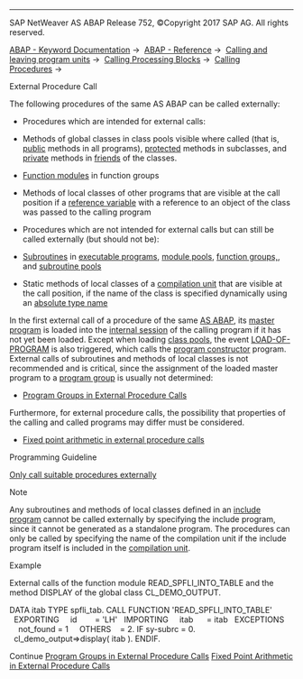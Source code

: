  

* * *

SAP NetWeaver AS ABAP Release 752, ©Copyright 2017 SAP AG. All rights reserved.

[ABAP - Keyword Documentation](javascript:call_link\('abenabap.htm'\)) →  [ABAP - Reference](javascript:call_link\('abenabap_reference.htm'\)) →  [Calling and leaving program units](javascript:call_link\('abenabap_execution.htm'\)) →  [Calling Processing Blocks](javascript:call_link\('abencall_processing_blocks.htm'\)) →  [Calling Procedures](javascript:call_link\('abencall_procedures.htm'\)) → 

External Procedure Call

The following procedures of the same AS ABAP can be called externally:

-   Procedures which are intended for external calls:

-   Methods of global classes in class pools visible where called (that is, [public](javascript:call_link\('abenpublic_glosry.htm'\) "Glossary Entry") methods in all programs), [protected](javascript:call_link\('abenprotected_glosry.htm'\) "Glossary Entry") methods in subclasses, and [private](javascript:call_link\('abenprivate_glosry.htm'\) "Glossary Entry") methods in [friends](javascript:call_link\('abenfriend_glosry.htm'\) "Glossary Entry") of the classes.

-   [Function modules](javascript:call_link\('abenfunction_module_glosry.htm'\) "Glossary Entry") in function groups

-   Methods of local classes of other programs that are visible at the call position if a [reference variable](javascript:call_link\('abenreference_variable_glosry.htm'\) "Glossary Entry") with a reference to an object of the class was passed to the calling program

-   Procedures which are not intended for external calls but can still be called externally (but should not be):

-   [Subroutines](javascript:call_link\('abensubroutine_glosry.htm'\) "Glossary Entry") in [executable programs](javascript:call_link\('abenexecutable_program_glosry.htm'\) "Glossary Entry"), [module pools](javascript:call_link\('abenmodul_pool_glosry.htm'\) "Glossary Entry"), [function groups,](javascript:call_link\('abenfunction_group_glosry.htm'\) "Glossary Entry"), and [subroutine pools](javascript:call_link\('abensubroutine_pool_glosry.htm'\) "Glossary Entry")

-   Static methods of local classes of a [compilation unit](javascript:call_link\('abencompilation_unit_glosry.htm'\) "Glossary Entry") that are visible at the call position, if the name of the class is specified dynamically using an [absolute type name](javascript:call_link\('abenabsolute_typename_glosry.htm'\) "Glossary Entry")

In the first external call of a procedure of the same [AS ABAP](javascript:call_link\('abensap_nw_abap_glosry.htm'\) "Glossary Entry"), its [master program](javascript:call_link\('abenframe_program_glosry.htm'\) "Glossary Entry") is loaded into the [internal session](javascript:call_link\('abeninternal_session_glosry.htm'\) "Glossary Entry") of the calling program if it has not yet been loaded. Except when loading [class pools](javascript:call_link\('abenclass_pool_glosry.htm'\) "Glossary Entry"), the event [LOAD-OF-PROGRAM](javascript:call_link\('abapload-of-program.htm'\)) is also triggered, which calls the [program constructor](javascript:call_link\('abenprogram_constructor_glosry.htm'\) "Glossary Entry") program. External calls of subroutines and methods of local classes is not recommended and is critical, since the assignment of the loaded master program to a [program group](javascript:call_link\('abenprogram_group_glosry.htm'\) "Glossary Entry") is usually not determined:

-   [Program Groups in External Procedure Calls](javascript:call_link\('abenprogram_groups.htm'\))

Furthermore, for external procedure calls, the possibility that properties of the calling and called programs may differ must be considered.

-   [Fixed point arithmetic in external procedure calls](javascript:call_link\('abenfixed_point_arith_external.htm'\))

Programming Guideline

[Only call suitable procedures externally](javascript:call_link\('abenintern_extern_proc_call_guidl.htm'\) "Guideline")

Note

Any subroutines and methods of local classes defined in an [include program](javascript:call_link\('abeninclude_program_glosry.htm'\) "Glossary Entry") cannot be called externally by specifying the include program, since it cannot be generated as a standalone program. The procedures can only be called by specifying the name of the compilation unit if the include program itself is included in the [compilation unit](javascript:call_link\('abencompilation_unit_glosry.htm'\) "Glossary Entry").

Example

External calls of the function module READ\_SPFLI\_INTO\_TABLE and the method DISPLAY of the global class CL\_DEMO\_OUTPUT.

DATA itab TYPE spfli\_tab.
CALL FUNCTION 'READ\_SPFLI\_INTO\_TABLE'
  EXPORTING
    id        = 'LH'
  IMPORTING
    itab      = itab
  EXCEPTIONS
    not\_found = 1
    OTHERS    = 2.
IF sy-subrc = 0.
  cl\_demo\_output=>display( itab ).
ENDIF.

Continue
[Program Groups in External Procedure Calls](javascript:call_link\('abenprogram_groups.htm'\))
[Fixed Point Arithmetic in External Procedure Calls](javascript:call_link\('abenfixed_point_arith_external.htm'\))